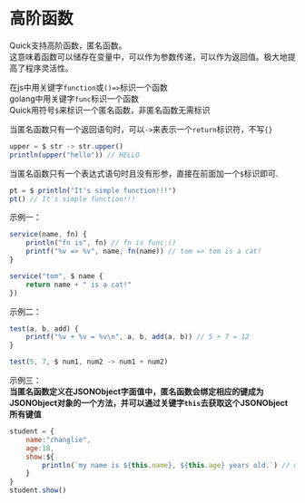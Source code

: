 # 高阶函数

Quick支持高阶函数，匿名函数。  
这意味着函数可以储存在变量中，可以作为参数传递，可以作为返回值。极大地提高了程序灵活性。

在js中用关键字`function`或`()=>`标识一个函数  
golang中用关键字`func`标识一个函数  
Quick用符号`$`来标识一个匿名函数，非匿名函数无需标识

当匿名函数只有一个返回语句时，可以`->`来表示一个`return`标识符，不写`{}`
```js
upper = $ str -> str.upper()
println(upper("hello")) // HELLO
```
当匿名函数只有一个表达式语句时且没有形参，直接在前面加一个`$`标识即可.
```js
pt = $ println("It's simple function!!!")
pt() // It's simple function!!!
```

示例一：
```js
service(name, fn) {
    println("fn is", fn) // fn is func:()
    printf("%v => %v", name, fn(name)) // tom => tom is a cat!
}

service("tom", $ name {
    return name + " is a cat!"
})
```

示例二：
```js
test(a, b, add) {
    printf("%v + %v = %v\n", a, b, add(a, b)) // 5 + 7 = 12
}

test(5, 7, $ num1, num2 -> num1 + num2)
```

示例三：  
**当匿名函数定义在JSONObject字面值中，匿名函数会绑定相应的键成为JSONObject对象的一个方法，并可以通过关键字`this`去获取这个JSONObject所有键值**
```js
student = {
    name:"changlie",
    age:18,
    show:${
        println(`my name is ${this.name}, ${this.age} years old.`) // my name is changlie, 18 years old.
    }
}
student.show()
```
